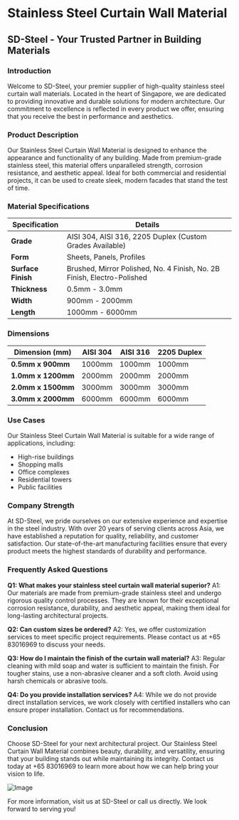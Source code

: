 # Stainless Steel Curtain Wall Material

## SD-Steel - Your Trusted Partner in Building Materials

### Introduction

Welcome to SD-Steel, your premier supplier of high-quality stainless steel curtain wall materials. Located in the heart of Singapore, we are dedicated to providing innovative and durable solutions for modern architecture. Our commitment to excellence is reflected in every product we offer, ensuring that you receive the best in performance and aesthetics.

### Product Description

Our Stainless Steel Curtain Wall Material is designed to enhance the appearance and functionality of any building. Made from premium-grade stainless steel, this material offers unparalleled strength, corrosion resistance, and aesthetic appeal. Ideal for both commercial and residential projects, it can be used to create sleek, modern facades that stand the test of time.

### Material Specifications

| **Specification**           | **Details**                                                                 |
|-----------------------------|-----------------------------------------------------------------------------|
| **Grade**                   | AISI 304, AISI 316, 2205 Duplex (Custom Grades Available)                    |
| **Form**                    | Sheets, Panels, Profiles                                                     |
| **Surface Finish**          | Brushed, Mirror Polished, No. 4 Finish, No. 2B Finish, Electro-Polished     |
| **Thickness**               | 0.5mm - 3.0mm                                                               |
| **Width**                   | 900mm - 2000mm                                                              |
| **Length**                  | 1000mm - 6000mm                                                             |

### Dimensions

| **Dimension (mm)** | **AISI 304** | **AISI 316** | **2205 Duplex** |
|--------------------|--------------|--------------|-----------------|
| **0.5mm x 900mm**  | 1000mm       | 1000mm       | 1000mm          |
| **1.0mm x 1200mm** | 2000mm       | 2000mm       | 2000mm          |
| **2.0mm x 1500mm** | 3000mm       | 3000mm       | 3000mm          |
| **3.0mm x 2000mm** | 6000mm       | 6000mm       | 6000mm          |

### Use Cases

Our Stainless Steel Curtain Wall Material is suitable for a wide range of applications, including:
- High-rise buildings
- Shopping malls
- Office complexes
- Residential towers
- Public facilities

### Company Strength

At SD-Steel, we pride ourselves on our extensive experience and expertise in the steel industry. With over 20 years of serving clients across Asia, we have established a reputation for quality, reliability, and customer satisfaction. Our state-of-the-art manufacturing facilities ensure that every product meets the highest standards of durability and performance.

### Frequently Asked Questions

**Q1: What makes your stainless steel curtain wall material superior?**
A1: Our materials are made from premium-grade stainless steel and undergo rigorous quality control processes. They are known for their exceptional corrosion resistance, durability, and aesthetic appeal, making them ideal for long-lasting architectural projects.

**Q2: Can custom sizes be ordered?**
A2: Yes, we offer customization services to meet specific project requirements. Please contact us at +65 83016969 to discuss your needs.

**Q3: How do I maintain the finish of the curtain wall material?**
A3: Regular cleaning with mild soap and water is sufficient to maintain the finish. For tougher stains, use a non-abrasive cleaner and a soft cloth. Avoid using harsh chemicals or abrasive tools.

**Q4: Do you provide installation services?**
A4: While we do not provide direct installation services, we work closely with certified installers who can ensure proper installation. Contact us for recommendations.

### Conclusion

Choose SD-Steel for your next architectural project. Our Stainless Steel Curtain Wall Material combines beauty, durability, and versatility, ensuring that your building stands out while maintaining its integrity. Contact us today at +65 83016969 to learn more about how we can help bring your vision to life.

![Image](https://github.com/user-attachments/assets/2567258e-e124-4816-932d-1809bd27ef0b)

For more information, visit us at SD-Steel or call us directly. We look forward to serving you!